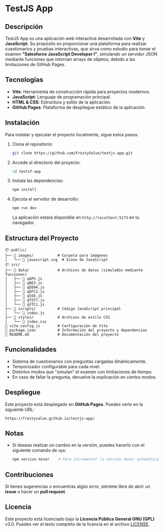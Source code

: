 # TestJS App

## Descripción

TestJS App es una aplicación web interactiva desarrollada con **Vite** y **JavaScript**. Su propósito es proporcionar una plataforma para realizar cuestionarios y pruebas interactivas, que sirva como estudio para tomar el examen **"Salesforce JavaScript Developer I"**, simulando un servidor JSON mediante funciones que retornan arrays de objetos, debido a las limitaciones de GitHub Pages.

## Tecnologías

- **Vite**: Herramienta de construcción rápida para proyectos modernos.
- **JavaScript**: Lenguaje de programación principal.
- **HTML & CSS**: Estructura y estilo de la aplicación.
- **GitHub Pages**: Plataforma de despliegue estático de la aplicación.

## Instalación

Para instalar y ejecutar el proyecto localmente, sigue estos pasos:

1. Clona el repositorio:

   ```bash
   git clone https://github.com/FrostyValue/testjs-app.git
   ```

2. Accede al directorio del proyecto:

   ```bash
   cd testsf-app
   ```

3. Instala las dependencias:

   ```bash
   npm install
   ```

4. Ejecuta el servidor de desarrollo:

   ```bash
   npm run dev
   ```

   La aplicación estará disponible en `http://localhost:5173` en tu navegador.

## Estructura del Proyecto

```plaintext
📦 public/
├── 📂 images/           # Carpeta para imágenes
│   └── 📄 javascript.svg  # Icono de JavaScript
📦 src/
├── 📂 data/             # Archivos de datos (simulados mediante funciones)
│   ├── 📄 qAP5.js
│   ├── 📄 qBE3.js
│   ├── 📄 qDEH4.js
│   ├── 📄 qOFC2.js
│   ├── 📄 qSS6.js
│   ├── 📄 qTST7.js
│   └── 📄 qVTC1.js
├── 📂 scripts/          # Código JavaScript principal
│   └── 📄 index.js
├── 📂 styles/           # Archivos de estilo CSS
│   └── 📄 index.css
📄 vite.config.js        # Configuración de Vite
📄 package.json          # Información del proyecto y dependencias
📄 README.md             # Documentación del proyecto
```

## Funcionalidades

- Sistema de cuestionarios con preguntas cargadas dinámicamente.
- Temporizador configurable para cada nivel.
- Distintos modos que "simulan" el examen con limitaciones de tiempo.
- En caso de fallar la pregunta, devuelve la explicación en ciertos modos.

## Despliegue

Este proyecto está desplegado en **GitHub Pages**. Puedes verlo en la siguiente URL:

```
https://frostyvalue.github.io/testjs-app/
```

## Notas

- Si deseas realizar un cambio en la versión, puedes hacerlo con el siguiente comando de `npm`:

  ```bash
  npm version minor    # Para incrementar la versión menor automáticamente
  ```


## Contribuciones

Si tienes sugerencias o encuentras algún error, siéntete libre de abrir un **issue** o hacer un **pull request**.

## Licencia

Este proyecto está licenciado bajo la **Licencia Pública General GNU (GPL)** v3.0. Puedes ver el texto completo de la licencia en el archivo [LICENSE](./LICENSE).
